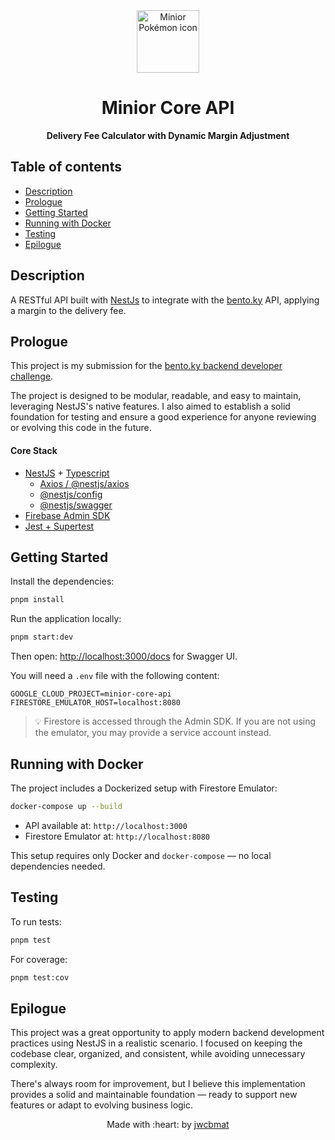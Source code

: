<div align="center">
    <img src="https://www.serebii.net/sunmoon/pokemon/774-i.png" width="100" alt="Minior Pokémon icon"/>
    <h1>Minior Core API</h1>
    <p><strong>Delivery Fee Calculator with Dynamic Margin Adjustment</strong></p>
</div>

## Table of contents

- [Description](#description)
- [Prologue](#prologue)
- [Getting Started](#getting-started)
- [Running with Docker](#running-with-docker)
- [Testing](#testing)
- [Epilogue](#epilogue)

## Description

A RESTful API built with [NestJs](https://nestjs.com/) to integrate with the [bento.ky](https://bento.ky) API, applying a margin to the delivery fee.

## Prologue

This project is my submission for the [bento.ky backend developer challenge](https://bento.ky).

The project is designed to be modular, readable, and easy to maintain, leveraging NestJS's native features. I also aimed to establish a solid foundation for testing and ensure a good experience for anyone reviewing or evolving this code in the future.

#### Core Stack

- [NestJS](https://docs.nestjs.com/) + [Typescript](https://www.typescriptlang.org/)
  - [Axios / @nestjs/axios](https://docs.nestjs.com/techniques/http-module)
  - [@nestjs/config](https://docs.nestjs.com/techniques/configuration)
  - [@nestjs/swagger](https://docs.nestjs.com/openapi/introduction)
- [Firebase Admin SDK](https://firebase.google.com/docs/firestore/client/libraries)
- [Jest + Supertest](https://docs.nestjs.com/fundamentals/testing)

## Getting Started

Install the dependencies:

```bash
pnpm install
```

Run the application locally:

```bash
pnpm start:dev
```

Then open: [http://localhost:3000/docs](http://localhost:3000/docs) for Swagger UI.

You will need a `.env` file with the following content:

```env
GOOGLE_CLOUD_PROJECT=minior-core-api
FIRESTORE_EMULATOR_HOST=localhost:8080
```

> 💡 Firestore is accessed through the Admin SDK. If you are not using the emulator, you may provide a service account instead.

## Running with Docker

The project includes a Dockerized setup with Firestore Emulator:

```bash
docker-compose up --build
```

- API available at: `http://localhost:3000`
- Firestore Emulator at: `http://localhost:8080`

This setup requires only Docker and `docker-compose` — no local dependencies needed.

## Testing

To run tests:

```bash
pnpm test
```

For coverage:

```bash
pnpm test:cov
```

## Epilogue

This project was a great opportunity to apply modern backend development practices using NestJS in a realistic scenario. I focused on keeping the codebase clear, organized, and consistent, while avoiding unnecessary complexity.

There's always room for improvement, but I believe this implementation provides a solid and maintainable foundation — ready to support new features or adapt to evolving business logic.

<p align="center">
  Made with :heart: by <a href="https://github.com/jwcbmat" target="_blank">jwcbmat</a>
</p>
